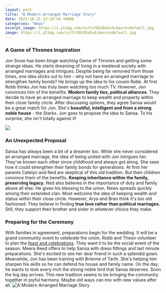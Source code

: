 ```yaml
---
layout: post
title: "A Modern Arranged Marriage Story"
date: 2023-10-21 13:18:54 +0000
categories: "News"
excerpt_image: https://i.ytimg.com/vi/Cvt0G3Da5x4/maxresdefault.jpg
image: https://i.ytimg.com/vi/Cvt0G3Da5x4/maxresdefault.jpg
---
```


### A Game of Thrones Inspiration
Jon Snow has been binge watching Game of Thrones and getting some strange ideas. He starts dreaming of living in a medieval society with arranged marriages and intrigues. Despite being far removed from those times, one idea sticks out to him - why not have an arranged marriage to strengthen family bonds?
He brings up the idea to his cousin Robb. At first Robb thinks Jon has truly been watching too much TV. However, Jon convinces him of the benefits. **Modern family ties, political alliances**. They decide to have an arranged marriage to keep wealth and property within their close family circle. 
After discussing options, they agree Sansa would be a great match for Jon. She's **beautiful, intelligent and from a strong noble house** - the Starks. Jon goes to propose the idea to Sansa. To his surprise, she isn't totally against it!

![](https://images-na.ssl-images-amazon.com/images/I/41%2B3yK5Lj1L.jpg)
### An Unexpected Proposal  
Sansa has always been a bit of a dreamer too. While she never considered an arranged marriage, the idea of being united with Jon intrigues her. They've known each other since childhood and always got along. She sees how it could strengthen their family bonds for generations. 
At first her parents Catelyn and Ned are skeptical of this old tradition. But their children convince them of the benefits. **Keeping inheritance within the family, preserving legacy.** Ned also believes in the importance of duty and family above all else. He gives his blessing to the union.
News spreads quickly among their extended clan. Most welcome the idea of keeping wealth and status within their close circle. However, Arya and Bran think it's too old fashioned. They believe in finding **true love rather than political marriages.** Still, they support their brother and sister in whatever choice they make.
### Preparing for the Ceremony
With families in agreement, preparations begin for the wedding. It will be a grand community event to celebrate the union. 
Robb and Theon volunteer to plan the [feast and celebrations](https://yt.io.vn/collection/agudelo). They want it to be the social event of the season. Meera Reed offers to help Sansa with dress fittings and last minute preparations. She's excited to see her dear friend in such a splendid gown.
Meanwhile, Jon has been training with Brienne of Tarth. She's helping him sharpen his skills so he can defend his house and family name. On the day, he wants to look every inch the strong noble lord that Sansa deserves.
Soon the big day arrives. This new tradition seems to be bringing the community together in joyful harmony. Maybe old ways can mix with new values after all.
![A Modern Arranged Marriage Story](https://i.ytimg.com/vi/Cvt0G3Da5x4/maxresdefault.jpg)